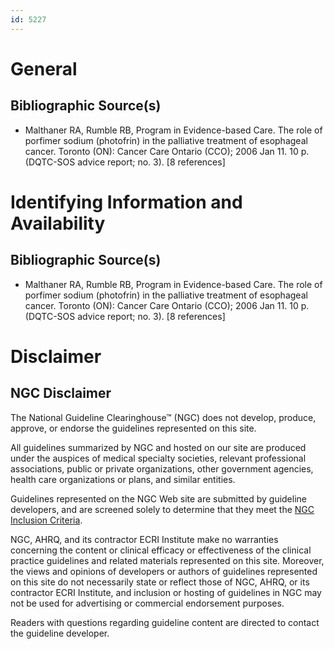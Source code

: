 ```yaml
---
id: 5227
---
```


# General

## Bibliographic Source(s)

- Malthaner RA, Rumble RB, Program in Evidence-based Care. The role of porfimer sodium (photofrin) in the palliative treatment of esophageal cancer. Toronto (ON): Cancer Care Ontario (CCO); 2006 Jan 11. 10 p. (DQTC-SOS advice report; no. 3). [8 references]

# Identifying Information and Availability

## Bibliographic Source(s)

- Malthaner RA, Rumble RB, Program in Evidence-based Care. The role of porfimer sodium (photofrin) in the palliative treatment of esophageal cancer. Toronto (ON): Cancer Care Ontario (CCO); 2006 Jan 11. 10 p. (DQTC-SOS advice report; no. 3). [8 references]

# Disclaimer

## NGC Disclaimer

The National Guideline Clearinghouse™ (NGC) does not develop, produce, approve, or endorse the guidelines represented on this site.

All guidelines summarized by NGC and hosted on our site are produced under the auspices of medical specialty societies, relevant professional associations, public or private organizations, other government agencies, health care organizations or plans, and similar entities.

Guidelines represented on the NGC Web site are submitted by guideline developers, and are screened solely to determine that they meet the [NGC Inclusion Criteria](/help-and-about/summaries/inclusion-criteria).

NGC, AHRQ, and its contractor ECRI Institute make no warranties concerning the content or clinical efficacy or effectiveness of the clinical practice guidelines and related materials represented on this site. Moreover, the views and opinions of developers or authors of guidelines represented on this site do not necessarily state or reflect those of NGC, AHRQ, or its contractor ECRI Institute, and inclusion or hosting of guidelines in NGC may not be used for advertising or commercial endorsement purposes.

Readers with questions regarding guideline content are directed to contact the guideline developer.

